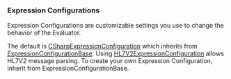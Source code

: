 ### Expression Configurations
Expression Configurations are customizable settings you use to change the behavior of the Evaluator.

The default is [CSharpExpressionConfiguration](../api/ExpressionEvaluatorForDotNet.CSharpExpressionConfiguration.html) which inherits from [ExpressionConfigurationBase](../api/ExpressionEvaluatorForDotNet.ExpressionConfigurationBase.html). Using [HL7V2ExpressionConfiguration](../api/ExpressionEvaluatorForDotNet.HL7V2ExpressionConfiguration.html) allows HL7V2 message parsing. To create your own Expression Configuration, inherit from ExpressionConfigurationBase.